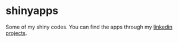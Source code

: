 # shinyapps
Some of my shiny codes. You can find the apps through my [linkedin projects](https://www.linkedin.com/in/gabriel-de-freitas-pereira-9252602).

